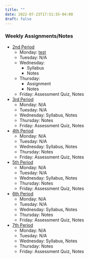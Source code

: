 ```yaml
---
title: ""
date: 2022-07-23T17:51:55-04:00
draft: false
---
```

### Weekly Assignments/Notes

* [2nd Period](/p2/)
    - Monday: [test]()
    - Tuesday: N/A
    - Wednesday:
        - Syllabus 
        - Notes
    - Thursday:
        - Assignment
        - Notes
    - Friday: Assessment Quiz, Notes
* [3rd Period](/p3/)
    - Monday: N/A
    - Tuesday: N/A
    - Wednesday: Syllabus, Notes
    - Thursday: Notes
    - Friday: Assessment Quiz, Notes
* [4th Period](/p4)
    - Monday: N/A
    - Tuesday: N/A
    - Wednesday: Syllabus, Notes
    - Thursday: Notes
    - Friday: Assessment Quiz, Notes
* [5th Period](/p5/)
    - Monday: N/A
    - Tuesday: N/A
    - Wednesday: Syllabus, Notes
    - Thursday: Notes
    - Friday: Assessment Quiz, Notes
* [6th Period](/p6/)
    - Monday: N/A
    - Tuesday: N/A
    - Wednesday: Syllabus, Notes
    - Thursday: Notes
    - Friday: Assessment Quiz, Notes
* [7th Period](/p7/)
    - Monday: N/A
    - Tuesday: N/A
    - Wednesday: Syllabus, Notes
    - Thursday: Notes
    - Friday: Assessment Quiz, Notes
